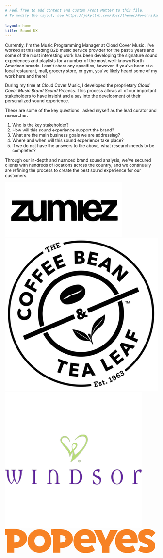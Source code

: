 ```yaml
---
# Feel free to add content and custom Front Matter to this file.
# To modify the layout, see https://jekyllrb.com/docs/themes/#overriding-theme-defaults

layout: home
title: Sound UX
---
```


Currently, I'm the Music Programming Manager at Cloud Cover Music. I've worked at this leading B2B music service provider for the past 6 years and some of the most interesting work has been developing the signature sound experiences and playlists for a number of the most well-known North American brands. I can't share any specifics, however, if you've been at a local restaurant, mall, grocery store, or gym, you've likely heard some of my work here and there! 


During my time at Cloud Cover Music, I developed the proprietary _Cloud Cover Music Brand Sound Process_. This process allows all of our important stakeholders to have insight and a say into the development of their personalized sound experience. 

These are some of the key questions I asked myself as the lead curator and researcher: 

1. Who is the key stakeholder? 
2. How will this sound experience support the brand?
3. What are the main business goals we are addressing?
4. Where and when will this sound experience take place?
5. If we do not have the answers to the above, what research needs to be completed?

 Through our in-depth and nuanced brand sound analysis, we've secured clients with hundreds of locations across the country, and we continually are refining the process to create the best sound experience for our customers. 

<div class="small-imgs">
  <img src="/assets/images/zumiez_logo.jpeg"/>
  <img src="/assets/images/coffee_bean_logo_2.png"/>
  <img src="/assets/images/windsor_logo.png"/>
  <svg viewBox="0 0 576 90.73" aria-hidden="true"><title>Popeyes Logo</title><path fill="#F78224" d="M365.19 89.62h27.83V66.09L425.6 4.34h-29.56l-16.76 36.12-16.05-36.12h-29.01l30.97 61.71v23.57z"></path><path fill="#F78224" d="M146.78 251.88c-10-.47-27 .46-34.22 1l.58 21.59 6.94-.44v67.25h26.73v-16.8c39.08-1.87 48.21-22.71 48.21-37.41-.02-20.85-17.02-33.72-48.24-35.19zm0 51.63v-29.38c17 .8 21.13 8.09 21.13 14 .03 8.46-5.62 15.06-21.1 15.38zM571.13 253c-25.81 0-43.68 18.73-43.68 44.53s17.23 45 46.18 45c12.06 0 22.55-2.63 31.34-8.59l-9.62-19.78a36.88 36.88 0 01-20.59 6.24c-10.66 0-17.34-5.09-19.94-13.92h56.85a71.35 71.35 0 00.89-12c-.16-18.38-9.84-41.48-41.43-41.48zm-16.58 35.41c2.08-8.6 7.56-14.47 16.67-14.47 8.68 0 15 5.16 15.68 14.47zM320.3 252.77c-9.88-.47-26.71.45-33.88 1l.57 21.37 6.87-.43v66.58h26.47v-16.65c38.69-1.84 47.73-22.47 47.73-37 0-20.64-16.83-33.42-47.76-34.87zm0 51.11v-29.09c16.87.8 20.92 8 20.92 13.89.03 8.32-5.56 14.89-20.89 15.2zM659.25 290.62c-4.77-1.92-10.51-4.05-14.25-5.75s-5-3.32-5-5.84c0-3.34 3.46-5.16 7.85-5.16 6.73 0 12 3.1 16.72 8.16l14.82-15.42c-6.36-8.56-17.27-14-31.2-14-18.86 0-33.59 9.11-33.59 27.06 0 14.18 6.83 21 20.1 26.73 3.77 1.63 8.8 3.08 12.57 4.68 3.3 1.4 5.37 2.88 5.37 5.59 0 2.5-2.2 4.54-8.57 4.54-5.88 0-14.33-2.36-20.49-6.36l-9 18.46c8.57 6.2 18.94 8.75 29.53 8.75 16.45 0 34.08-7.12 34.08-26.28.04-14.37-9.19-21.22-18.94-25.16zM242.34 253.49c-24.56 0-45 18.23-45 44.1s20.43 44.09 45 44.09 45-18.23 45-44.09-20.45-44.1-45-44.1zm.2 64.53c-11.93 0-19.5-9.17-19.5-20.6s7.57-20.61 19.5-20.61S262 286 262 297.42 254.47 318 242.54 318zM413.89 253c-25.81 0-43.68 18.73-43.68 44.53s16.83 45 46.42 45c13.23 0 24.8-3.21 34.08-10.42L440.28 313a38.5 38.5 0 01-22.52 7.38c-11.14 0-17.71-5.09-20.23-13.92h56.92a71.65 71.65 0 00.87-12c-.16-18.36-9.83-41.46-41.43-41.46zm-16.58 35.41c2.08-8.6 7.56-14.47 16.67-14.47 8.68 0 15 5.07 15.68 14.47z" transform="translate(-112.56 -251.75)"></path></svg>
</div>